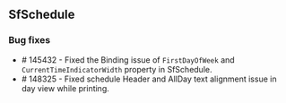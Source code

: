 ## SfSchedule

### Bug fixes

*	\# 145432 - Fixed the Binding issue of `FirstDayOfWeek` and `CurrentTimeIndicatorWidth` property in SfSchedule.
*	\# 148325 - Fixed schedule Header and AllDay text alignment issue in day view while printing. 
